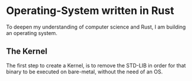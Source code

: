 # Operating-System written in Rust

To deepen my understanding of computer science and Rust, 
I am building an operating system. 

## The Kernel 

The first step to create a Kernel, is to remove the STD-LIB
in order for that binary to be executed on bare-metal, without the need of an OS. 



